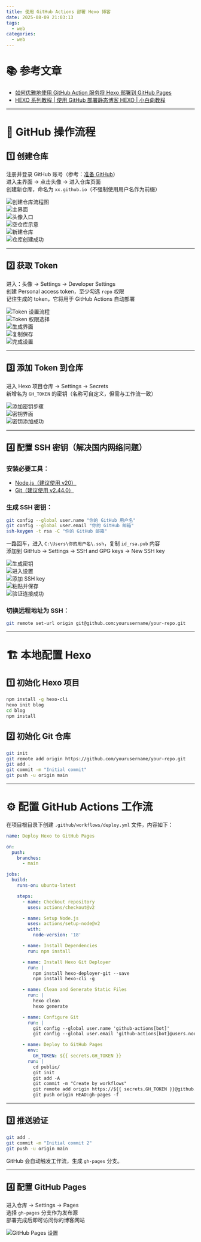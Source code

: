```yaml
---
title: 使用 GitHub Actions 部署 Hexo 博客
date: 2025-08-09 21:03:13
tags: 
  - web
categories: 
  - web
---
```


# 📚 参考文章

- [如何优雅地使用 GitHub Action 服务将 Hexo 部署到 GitHub Pages](^1^)
- [HEXO 系列教程 | 使用 GitHub 部署静态博客 HEXO | 小白向教程](^2^)

---

# 🐙 GitHub 操作流程

## 1️⃣ 创建仓库

注册并登录 GitHub 账号（参考：[准备 GitHub](^3^)）  
进入主界面 → 点击头像 → 进入仓库页面  
创建新仓库，命名为 `xx.github.io`（不强制使用用户名作为前缀）

![创建仓库流程图](^4^)  
![主界面](^5^)  
![头像入口](^6^)  
![空仓库示意](^7^)  
![新建仓库](^8^)  
![仓库创建成功](^9^)

---

## 2️⃣ 获取 Token

进入：头像 → Settings → Developer Settings  
创建 Personal access token，至少勾选 `repo` 权限  
记住生成的 token，它将用于 GitHub Actions 自动部署

![Token 设置流程](^10^)  
![Token 权限选择](^11^)  
![生成界面](^12^)  
![复制保存](^13^)  
![完成设置](^14^)

---

## 3️⃣ 添加 Token 到仓库

进入 Hexo 项目仓库 → Settings → Secrets  
新增名为 `GH_TOKEN` 的密钥（名称可自定义，但需与工作流一致）

![添加密钥步骤](^15^)  
![密钥界面](^16^)  
![密钥添加成功](^17^)

---

## 4️⃣ 配置 SSH 密钥（解决国内网络问题）

### 安装必要工具：

- [Node.js（建议使用 v20）](^18^)  
- [Git（建议使用 v2.44.0）](^19^)

### 生成 SSH 密钥：

```bash
git config --global user.name "你的 GitHub 用户名"
git config --global user.email "你的 GitHub 邮箱"
ssh-keygen -t rsa -C "你的 GitHub 邮箱"
```

一路回车，进入 `C:\Users\你的用户名\.ssh`，复制 `id_rsa.pub` 内容  
添加到 GitHub → Settings → SSH and GPG keys → New SSH key

![生成密钥](^20^)  
![进入设置](^21^)  
![添加 SSH key](^22^)  
![粘贴并保存](^23^)  
![验证连接成功](^24^)

### 切换远程地址为 SSH：

```bash
git remote set-url origin git@github.com:yourusername/your-repo.git
```

---

# 🏗️ 本地配置 Hexo

## 1️⃣ 初始化 Hexo 项目

```bash
npm install -g hexo-cli
hexo init blog
cd blog
npm install
```

## 2️⃣ 初始化 Git 仓库

```bash
git init
git remote add origin https://github.com/yourusername/your-repo.git
git add .
git commit -m "Initial commit"
git push -u origin main
```

---

# ⚙️ 配置 GitHub Actions 工作流

在项目根目录下创建 `.github/workflows/deploy.yml` 文件，内容如下：

```yaml
name: Deploy Hexo to GitHub Pages

on:
  push:
    branches:
      - main

jobs:
  build:
    runs-on: ubuntu-latest

    steps:
      - name: Checkout repository
        uses: actions/checkout@v2

      - name: Setup Node.js
        uses: actions/setup-node@v2
        with:
          node-version: '18'

      - name: Install Dependencies
        run: npm install

      - name: Install Hexo Git Deployer
        run: |
          npm install hexo-deployer-git --save
          npm install hexo-cli -g

      - name: Clean and Generate Static Files
        run: |
          hexo clean
          hexo generate

      - name: Configure Git
        run: |
          git config --global user.name 'github-actions[bot]'
          git config --global user.email 'github-actions[bot]@users.noreply.github.com'

      - name: Deploy to GitHub Pages
        env:
          GH_TOKEN: ${{ secrets.GH_TOKEN }}
        run: |
          cd public/
          git init
          git add -A
          git commit -m "Create by workflows"
          git remote add origin https://${{ secrets.GH_TOKEN }}@github.com/yourusername/your-repo.git
          git push origin HEAD:gh-pages -f
```

---

## 3️⃣ 推送验证

```bash
git add .
git commit -m "Initial commit 2"
git push -u origin main
```

GitHub 会自动触发工作流，生成 `gh-pages` 分支。

---

## 4️⃣ 配置 GitHub Pages

进入仓库 → Settings → Pages  
选择 `gh-pages` 分支作为发布源  
部署完成后即可访问你的博客网站

![GitHub Pages 设置](^25^)




  [1]: https://xiamu-ssr.github.io/Hexo/2024/06/19/2024-H1/2024-06-19-12-31-52/
  [2]: https://tech.yemengstar.com/hexo-tutorial-deploy-githubpages-beginner/
  [3]: https://tech.yemengstar.com/hexo-tutorial-deploy-githubpages-beginner/
  [4]: https://tp.999845.xyz/img/2025/08/c18cf2fc9a17c4f8914679a3afb8796a.PNG
  [5]: https://tp.999845.xyz/img/2025/08/2e7707f806fb27341d28205d89ebf774.PNG
  [6]: https://tp.999845.xyz/img/2025/08/7b9c25c6bb5644aa90d0d18d3e2434f3.PNG
  [7]: https://tp.999845.xyz/img/2025/08/e1857b9b48c9dbc5f1cdffb1e8052e5e.PNG
  [8]: https://tp.999845.xyz/img/2025/08/c2b0312dd143b87403b858d783874bcc.PNG
  [9]: https://tp.999845.xyz/img/2025/08/772d01a4d2879365464fd77059a0ae70.PNG
  [10]: https://tp.999845.xyz/img/2025/08/7bd95598afdac1fbd7040ef3c8a93d26.PNG
  [11]: https://tp.999845.xyz/img/2025/08/e71257f127f1157e231922b544b85b15.PNG
  [12]: https://tp.999845.xyz/img/2025/08/777d2a4b4f81d35240823e175031dcfc.PNG
  [13]: https://tp.999845.xyz/img/2025/08/a808a7117aacf10491bf7ab37216f765.PNG
  [14]: https://tp.999845.xyz/img/2025/08/bbf57daed6fcf1890239c8422c55f0ea.PNG
  [15]: https://tp.999845.xyz/img/2025/08/828b38eaf9f26feabfad45bf0ea01119.PNG
  [16]: https://tp.999845.xyz/img/2025/08/f2f8731b306ec2e411d118faea47d41f.PNG
  [17]: https://tp.999845.xyz/img/2025/08/e2650bdd0521a79f5fb31f595f5b2ff1.PNG
  [18]: https://nodejs.org/en
  [19]: https://github.com/git-for-windows/git/releases/download/v2.44.0.windows.1/Git-2.44.0-64-bit.exe
  [20]: https://tp.999845.xyz/img/2025/08/6184740d710eb99d406e930fbb42fca4.PNG
  [21]: https://tp.999845.xyz/img/2025/08/fb9988d962cc5bd25b49af768fbf6b7d.png
  [22]: https://tp.999845.xyz/img/2025/08/d5902aff75ad97ba933596b7685665ec.png
  [23]: https://tp.999845.xyz/img/2025/08/f14834376fc7cf047eb0df227eebd2c9.png
  [24]: https://tp.999845.xyz/img/2025/08/8074dc164fc7536ada5cb9c896ace329.png

  [25]: https://tp.999845.xyz/img/2025/08/1f31c8f82d323f63190230a0f7eadb04.PNG
